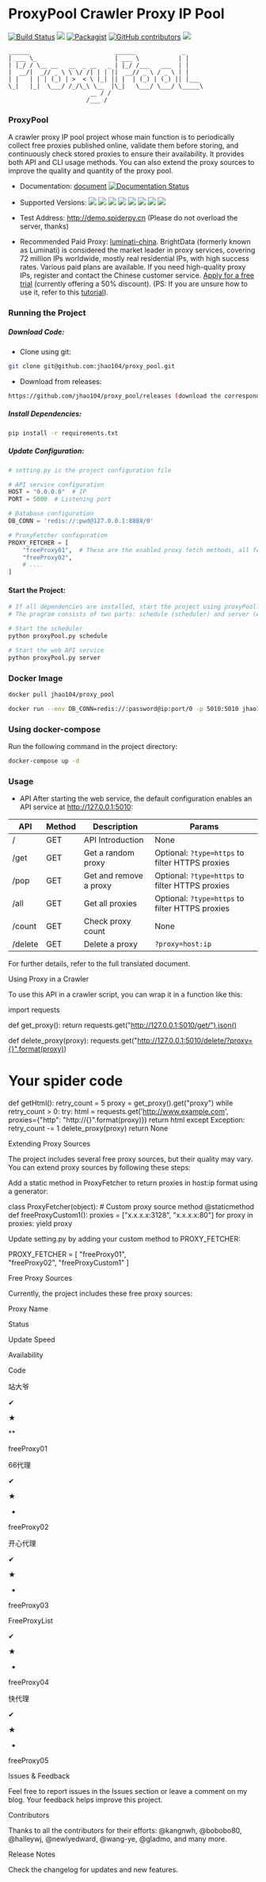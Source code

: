 ProxyPool Crawler Proxy IP Pool
=======
[![Build Status](https://travis-ci.org/jhao104/proxy_pool.svg?branch=master)](https://travis-ci.org/jhao104/proxy_pool)
[![](https://img.shields.io/badge/Powered%20by-@j_hao104-green.svg)](http://www.spiderpy.cn/blog/)
[![Packagist](https://img.shields.io/packagist/l/doctrine/orm.svg)](https://github.com/jhao104/proxy_pool/blob/master/LICENSE)
[![GitHub contributors](https://img.shields.io/github/contributors/jhao104/proxy_pool.svg)](https://github.com/jhao104/proxy_pool/graphs/contributors)
[![](https://img.shields.io/badge/language-Python-green.svg)](https://github.com/jhao104/proxy_pool)

    ______                        ______             _
    | ___ \_                      | ___ \           | |
    | |_/ / \__ __   __  _ __   _ | |_/ /___   ___  | |
    |  __/|  _// _ \ \ \/ /| | | ||  __// _ \ / _ \ | |
    | |   | | | (_) | >  < \ |_| || |  | (_) | (_) || |___
    \_|   |_|  \___/ /_/\_\ \__  |\_|   \___/ \___/ \_____\
                           __ / /
                          /___ /

### ProxyPool

A crawler proxy IP pool project whose main function is to periodically collect free proxies published online, validate them before storing, and continuously check stored proxies to ensure their availability. It provides both API and CLI usage methods. You can also extend the proxy sources to improve the quality and quantity of the proxy pool.

* Documentation: [document](https://proxy-pool.readthedocs.io/zh/latest/) [![Documentation Status](https://readthedocs.org/projects/proxy-pool/badge/?version=latest)](https://proxy-pool.readthedocs.io/zh/latest/?badge=latest)

* Supported Versions:
[![](https://img.shields.io/badge/Python-2.7-green.svg)](https://docs.python.org/2.7/)
[![](https://img.shields.io/badge/Python-3.5-blue.svg)](https://docs.python.org/3.5/)
[![](https://img.shields.io/badge/Python-3.6-blue.svg)](https://docs.python.org/3.6/)
[![](https://img.shields.io/badge/Python-3.7-blue.svg)](https://docs.python.org/3.7/)
[![](https://img.shields.io/badge/Python-3.8-blue.svg)](https://docs.python.org/3.8/)
[![](https://img.shields.io/badge/Python-3.9-blue.svg)](https://docs.python.org/3.9/)
[![](https://img.shields.io/badge/Python-3.10-blue.svg)](https://docs.python.org/3.10/)
[![](https://img.shields.io/badge/Python-3.11-blue.svg)](https://docs.python.org/3.11/)

* Test Address: http://demo.spiderpy.cn (Please do not overload the server, thanks)

* Recommended Paid Proxy: [luminati-china](https://get.brightdata.com/github_jh). BrightData (formerly known as Luminati) is considered the market leader in proxy services, covering 72 million IPs worldwide, mostly real residential IPs, with high success rates. Various paid plans are available. If you need high-quality proxy IPs, register and contact the Chinese customer service. [Apply for a free trial](https://get.brightdata.com/github_jh) (currently offering a 50% discount). (PS: If you are unsure how to use it, refer to this [tutorial](https://www.cnblogs.com/jhao/p/15611785.html)).

### Running the Project

##### Download Code:

* Clone using git:
```bash
git clone git@github.com:jhao104/proxy_pool.git
```

* Download from releases:
```bash
https://github.com/jhao104/proxy_pool/releases (download the corresponding zip file)
```

##### Install Dependencies:
```bash
pip install -r requirements.txt
```

##### Update Configuration:
```python
# setting.py is the project configuration file

# API service configuration
HOST = "0.0.0.0"  # IP
PORT = 5000  # Listening port

# Database configuration
DB_CONN = 'redis://:pwd@127.0.0.1:8888/0'

# ProxyFetcher configuration
PROXY_FETCHER = [
    "freeProxy01",  # These are the enabled proxy fetch methods, all fetch methods are in fetcher/proxyFetcher.py
    "freeProxy02",
    # ....
]
```

#### Start the Project:
```bash
# If all dependencies are installed, start the project using proxyPool.py
# The program consists of two parts: schedule (scheduler) and server (API service)

# Start the scheduler
python proxyPool.py schedule

# Start the web API service
python proxyPool.py server
```

### Docker Image
```bash
docker pull jhao104/proxy_pool

docker run --env DB_CONN=redis://:password@ip:port/0 -p 5010:5010 jhao104/proxy_pool:latest
```

### Using docker-compose
Run the following command in the project directory:
```bash
docker-compose up -d
```

### Usage

* API
After starting the web service, the default configuration enables an API service at http://127.0.0.1:5010:

| API | Method | Description | Params |
| ---- | ---- | ---- | ---- |
| / | GET | API Introduction | None |
| /get | GET | Get a random proxy | Optional: `?type=https` to filter HTTPS proxies |
| /pop | GET | Get and remove a proxy | Optional: `?type=https` to filter HTTPS proxies |
| /all | GET | Get all proxies | Optional: `?type=https` to filter HTTPS proxies |
| /count | GET | Check proxy count | None |
| /delete | GET | Delete a proxy | `?proxy=host:ip` |

For further details, refer to the full translated document.

Using Proxy in a Crawler

To use this API in a crawler script, you can wrap it in a function like this:

import requests

def get_proxy():
    return requests.get("http://127.0.0.1:5010/get/").json()

def delete_proxy(proxy):
    requests.get("http://127.0.0.1:5010/delete/?proxy={}".format(proxy))

# Your spider code

def getHtml():
    retry_count = 5
    proxy = get_proxy().get("proxy")
    while retry_count > 0:
        try:
            html = requests.get('http://www.example.com', proxies={"http": "http://{}".format(proxy)})
            return html
        except Exception:
            retry_count -= 1
    delete_proxy(proxy)
    return None

Extending Proxy Sources

The project includes several free proxy sources, but their quality may vary. You can extend proxy sources by following these steps:

Add a static method in ProxyFetcher to return proxies in host:ip format using a generator:

class ProxyFetcher(object):
    # Custom proxy source method
    @staticmethod
    def freeProxyCustom1():
        proxies = ["x.x.x.x:3128", "x.x.x.x:80"]
        for proxy in proxies:
            yield proxy

Update setting.py by adding your custom method to PROXY_FETCHER:

PROXY_FETCHER = [
    "freeProxy01",    
    "freeProxy02",
    "freeProxyCustom1"
]

Free Proxy Sources

Currently, the project includes these free proxy sources:

Proxy Name

Status

Update Speed

Availability

Code

站大爷

✔

★

**

freeProxy01

66代理

✔

★

*

freeProxy02

开心代理

✔

★

*

freeProxy03

FreeProxyList

✔

★

*

freeProxy04

快代理

✔

★

*

freeProxy05

Issues & Feedback

Feel free to report issues in the Issues section or leave a comment on my blog. Your feedback helps improve this project.

Contributors

Thanks to all the contributors for their efforts: @kangnwh, @bobobo80, @halleywj, @newlyedward, @wang-ye, @gladmo, and many more.

Release Notes

Check the changelog for updates and new features.